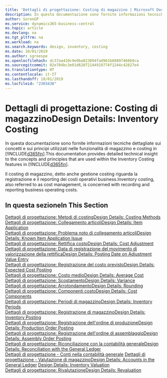 ```yaml
---
title: 'Dettagli di progettazione: Costing di magazzino | Microsoft Docs'
description: In questa documentazione sono fornite informazioni tecniche dettagliate sui concetti e sui principi utilizzati nelle funzionalità di magazzino e costing in Business Central.
author: SorenGP
ms.service: dynamics365-business-central
ms.topic: article
ms.devlang: na
ms.tgt_pltfrm: na
ms.workload: na
ms.search.keywords: design, inventory, costing
ms.date: 10/01/2019
ms.author: sgroespe
ms.openlocfilehash: dc37aa410c9e9ba823894fad961b68897468b9ca
ms.sourcegitcommit: 02e704bc3e01d62072144919774f1244c42827e4
ms.translationtype: HT
ms.contentlocale: it-IT
ms.lasthandoff: 10/01/2019
ms.locfileid: "2303438"
---
```

# <a name="design-details-inventory-costing"></a><span data-ttu-id="4c925-103">Dettagli di progettazione: Costing di magazzino</span><span class="sxs-lookup"><span data-stu-id="4c925-103">Design Details: Inventory Costing</span></span>
<span data-ttu-id="4c925-104">In questa documentazione sono fornite informazioni tecniche dettagliate sui concetti e sui principi utilizzati nelle funzionalità di magazzino e costing in [!INCLUDE[d365fin](includes/d365fin_md.md)].</span><span class="sxs-lookup"><span data-stu-id="4c925-104">This documentation provides detailed technical insight to the concepts and principles that are used within the Inventory Costing features in [!INCLUDE[d365fin](includes/d365fin_md.md)].</span></span>  

<span data-ttu-id="4c925-105">Il costing di magazzino, detto anche gestione costing riguarda la registrazione e il reporting dei costi operativi business.</span><span class="sxs-lookup"><span data-stu-id="4c925-105">Inventory costing, also referred to as cost management, is concerned with recording and reporting business operating costs.</span></span>  

## <a name="in-this-section"></a><span data-ttu-id="4c925-106">In questa sezione</span><span class="sxs-lookup"><span data-stu-id="4c925-106">In This Section</span></span>  
[<span data-ttu-id="4c925-107">Dettagli di progettazione: Metodi di costing</span><span class="sxs-lookup"><span data-stu-id="4c925-107">Design Details: Costing Methods</span></span>](design-details-costing-methods.md)  
[<span data-ttu-id="4c925-108">Dettagli di progettazione: Collegamento articoli</span><span class="sxs-lookup"><span data-stu-id="4c925-108">Design Details: Item Application</span></span>](design-details-item-application.md)  
[<span data-ttu-id="4c925-109">Dettagli di progettazione: Problema noto di collegamento articoli</span><span class="sxs-lookup"><span data-stu-id="4c925-109">Design Details: Known Item Application Issue</span></span>](design-details-inventory-zero-level-open-item-ledger-entries.md)  
[<span data-ttu-id="4c925-110">Dettagli di progettazione: Rettifica costo</span><span class="sxs-lookup"><span data-stu-id="4c925-110">Design Details: Cost Adjustment</span></span>](design-details-cost-adjustment.md)  
[<span data-ttu-id="4c925-111">Dettagli di progettazione: Data di registrazione del movimento di valorizzazione della rettifica</span><span class="sxs-lookup"><span data-stu-id="4c925-111">Design Details: Posting Date on Adjustment Value Entry</span></span>](design-details-inventory-adjustment-value-entry-posting-date.md)  
[<span data-ttu-id="4c925-112">Dettagli di progettazione: Registrazione del costo previsto</span><span class="sxs-lookup"><span data-stu-id="4c925-112">Design Details: Expected Cost Posting</span></span>](design-details-expected-cost-posting.md)  
[<span data-ttu-id="4c925-113">Dettagli di progettazione: Costo medio</span><span class="sxs-lookup"><span data-stu-id="4c925-113">Design Details: Average Cost</span></span>](design-details-average-cost.md)  
[<span data-ttu-id="4c925-114">Dettagli di progettazione: Scostamento</span><span class="sxs-lookup"><span data-stu-id="4c925-114">Design Details: Variance</span></span>](design-details-variance.md)  
[<span data-ttu-id="4c925-115">Dettagli di progettazione: Arrotondamento</span><span class="sxs-lookup"><span data-stu-id="4c925-115">Design Details: Rounding</span></span>](design-details-rounding.md)  
[<span data-ttu-id="4c925-116">Dettagli di progettazione: Componenti costo</span><span class="sxs-lookup"><span data-stu-id="4c925-116">Design Details: Cost Components</span></span>](design-details-cost-components.md)  
[<span data-ttu-id="4c925-117">Dettagli di progettazione: Periodi di magazzino</span><span class="sxs-lookup"><span data-stu-id="4c925-117">Design Details: Inventory Periods</span></span>](design-details-inventory-periods.md)  
[<span data-ttu-id="4c925-118">Dettagli di progettazione: Registrazione di magazzino</span><span class="sxs-lookup"><span data-stu-id="4c925-118">Design Details: Inventory Posting</span></span>](design-details-inventory-posting.md)  
[<span data-ttu-id="4c925-119">Dettagli di progettazione: Registrazione dell'ordine di produzione</span><span class="sxs-lookup"><span data-stu-id="4c925-119">Design Details: Production Order Posting</span></span>](design-details-production-order-posting.md)  
[<span data-ttu-id="4c925-120">Dettagli di progettazione: Registrazione dell'ordine di assemblaggio</span><span class="sxs-lookup"><span data-stu-id="4c925-120">Design Details: Assembly Order Posting</span></span>](design-details-assembly-order-posting.md)  
[<span data-ttu-id="4c925-121">Dettagli di progettazione: Riconciliazione con la contabilità generale</span><span class="sxs-lookup"><span data-stu-id="4c925-121">Design Details: Reconciliation with the General Ledger</span></span>](design-details-reconciliation-with-the-general-ledger.md)  
<span data-ttu-id="4c925-122">[Dettagli di progettazione - Conti nella contabilità generale](design-details-accounts-in-the-general-ledger.md)
[Dettagli di progettazione - Valutazione di magazzino](design-details-inventory-valuation.md)</span><span class="sxs-lookup"><span data-stu-id="4c925-122">[Design Details: Accounts in the General Ledger](design-details-accounts-in-the-general-ledger.md)
[Design Details: Inventory Valuation](design-details-inventory-valuation.md)</span></span>  
[<span data-ttu-id="4c925-123">Dettagli di progettazione: Rivalutazione</span><span class="sxs-lookup"><span data-stu-id="4c925-123">Design Details: Revaluation</span></span>](design-details-revaluation.md)
